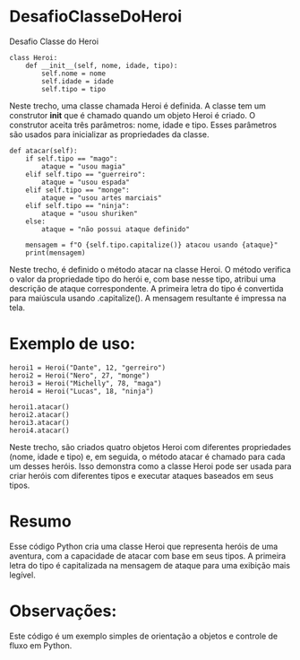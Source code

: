 # DesafioClasseDoHeroi
Desafio Classe do Heroi


```
class Heroi:
    def __init__(self, nome, idade, tipo):
        self.nome = nome
        self.idade = idade
        self.tipo = tipo
```


Neste trecho, uma classe chamada Heroi é definida. A classe tem um construtor __init__ que é chamado quando um objeto Heroi é criado. O construtor aceita três parâmetros: nome, idade e tipo. Esses parâmetros são usados para inicializar as propriedades da classe.


    def atacar(self):
        if self.tipo == "mago":
            ataque = "usou magia"
        elif self.tipo == "guerreiro":
            ataque = "usou espada"
        elif self.tipo == "monge":
            ataque = "usou artes marciais"
        elif self.tipo == "ninja":
            ataque = "usou shuriken"
        else:
            ataque = "não possui ataque definido"

        mensagem = f"O {self.tipo.capitalize()} atacou usando {ataque}"
        print(mensagem)

Neste trecho, é definido o método atacar na classe Heroi. O método verifica o valor da propriedade tipo do herói e, com base nesse tipo, atribui uma descrição de ataque correspondente. A primeira letra do tipo é convertida para maiúscula usando .capitalize(). A mensagem resultante é impressa na tela.

# Exemplo de uso:
    heroi1 = Heroi("Dante", 12, "gerreiro")
    heroi2 = Heroi("Nero", 27, "monge")
    heroi3 = Heroi("Michelly", 78, "maga")
    heroi4 = Heroi("Lucas", 18, "ninja")
    
    heroi1.atacar()
    heroi2.atacar()
    heroi3.atacar()
    heroi4.atacar()

Neste trecho, são criados quatro objetos Heroi com diferentes propriedades (nome, idade e tipo) e, em seguida, o método atacar é chamado para cada um desses heróis. Isso demonstra como a classe Heroi pode ser usada para criar heróis com diferentes tipos e executar ataques baseados em seus tipos.

# Resumo
Esse código Python cria uma classe Heroi que representa heróis de uma aventura, com a capacidade de atacar com base em seus tipos. A primeira letra do tipo é capitalizada na mensagem de ataque para uma exibição mais legível. 

# Observações:
Este código é um exemplo simples de orientação a objetos e controle de fluxo em Python.
